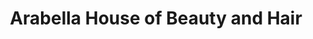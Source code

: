 ---
title: "Arabella House of Beauty and Hair"
url: /ilford/arabella-house-of-beauty-and-hair/
shop: Friseur
---